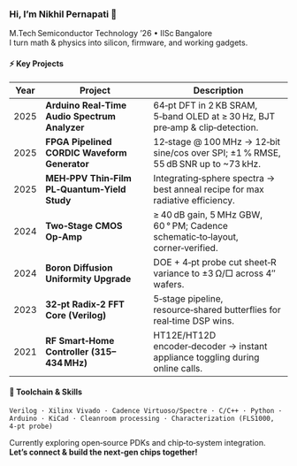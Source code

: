 ### Hi, I’m Nikhil Pernapati 👋  
M.Tech Semiconductor Technology ’26 • IISc Bangalore  
I turn math & physics into silicon, firmware, and working gadgets.

#### ⚡ Key Projects
| Year | Project | Description |
|------|---------|-------|
| 2025 | **Arduino Real‑Time Audio Spectrum Analyzer** | 64‑pt DFT in 2 KB SRAM, 5‑band OLED at ≥ 30 Hz, BJT pre‑amp & clip‑detection. |
| 2025 | **FPGA Pipelined CORDIC Waveform Generator** | 12‑stage @ 100 MHz → 12‑bit sine/cos over SPI; ±1 % RMSE, 55 dB SNR up to ~73 kHz. |
| 2025 | **MEH‑PPV Thin‑Film PL‑Quantum‑Yield Study** | Integrating‑sphere spectra → best anneal recipe for max radiative efficiency. |
| 2024 | **Two‑Stage CMOS Op‑Amp** | ≥ 40 dB gain, 5 MHz GBW, 60 ° PM; Cadence schematic‑to‑layout, corner‑verified. |
| 2024 | **Boron Diffusion Uniformity Upgrade** | DOE + 4‑pt probe cut sheet‑R variance to ±3 Ω/□ across 4″ wafers. |
| 2023 | **32‑pt Radix‑2 FFT Core (Verilog)** | 5‑stage pipeline, resource‑shared butterflies for real‑time DSP wins. |
| 2021 | **RF Smart‑Home Controller (315–434 MHz)** | HT12E/HT12D encoder‑decoder → instant appliance toggling during online calls. |

#### 🧰  Toolchain & Skills
`Verilog · Xilinx Vivado · Cadence Virtuoso/Spectre · C/C++ · Python · Arduino · KiCad · Cleanroom processing · Characterization (FLS1000, 4‑pt probe)`

Currently exploring open‑source PDKs and chip‑to‑system integration.  
**Let’s connect & build the next‑gen chips together!**
